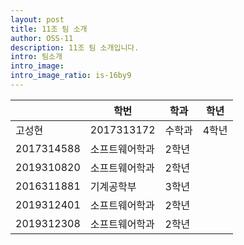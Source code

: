 ```yaml
--- 
layout: post
title: 11조 팀 소개
author: OSS-11
description: 11조 팀 소개입니다.
intro: 팀소개
intro_image: 
intro_image_ratio: is-16by9
---
```

||학번|학과|학년|
|---|---|---|---|
|고성현|2017313172|수학과|4학년|
|2017314588|소프트웨어학과|2학년|
|2019310820|소프트웨어학과|2학년|
|2016311881|기계공학부|3학년|
|2019312401|소프트웨어학과|2학년|
|2019312308|소프트웨어학과|2학년|
